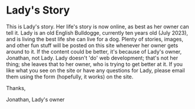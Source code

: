 # Lady's Story
This is Lady's story. Her life's story is now online, as best as her owner can tell it. Lady is an old English Bulldogge, currently ten years old (July 2023), and is living the best life she can live for a dog. Plenty of stories, images, and other fun stuff will be posted on this site whenever her owner gets around to it. If the content could be better, it's because of Lady's owner, Jonathan, not Lady. Lady doesn't 'do' web development; that's not her thing; she leaves that to her owner, who is trying to get better at it. If you like what you see on the site or have any questions for Lady, please email them using the form (hopefully, it works) on the site. 

Thanks, 

Jonathan, Lady's owner 
